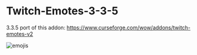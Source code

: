 # Twitch-Emotes-3-3-5


3.3.5 port of this addon: https://www.curseforge.com/wow/addons/twitch-emotes-v2


![emojis](https://github.com/user-attachments/assets/9fe9add8-cafc-4cdf-81ad-1e85accfa5b3)
